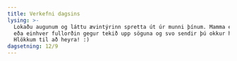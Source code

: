 ```yaml
---
title: Verkefni dagsins
lysing: >-
  Lokaðu augunum og láttu ævintýrinn spretta út úr munni þínum. Mamma eða pabbi
  eða einhver fullorðin gegur tekið upp söguna og svo sendir þú okkur hana.
  Hlökkum til að heyra! :)
dagsetning: 12/9
---
```



